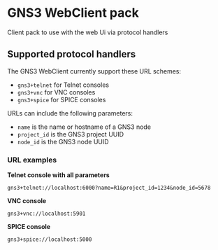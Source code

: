 # GNS3 WebClient pack

Client pack to use with the web Ui via protocol handlers

## Supported protocol handlers

The GNS3 WebClient currently support these URL schemes:

 * `gns3+telnet` for Telnet consoles
 * `gns3+vnc` for VNC consoles
 * `gns3+spice` for SPICE consoles

URLs can include the following parameters:

 * `name` is the name or hostname of a GNS3 node
 * `project_id` is the GNS3 project UUID
 * `node_id` is the GNS3 node UUID

### URL examples

**Telnet console with all parameters**

`gns3+telnet://localhost:6000?name=R1&project_id=1234&node_id=5678`

**VNC console**

`gns3+vnc://localhost:5901`

**SPICE console**

`gns3+spice://localhost:5000`
